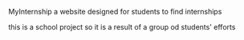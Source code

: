  MyInternship
a website designed for students to find internships 


this is a school project so it is a result of a group od students' efforts 
